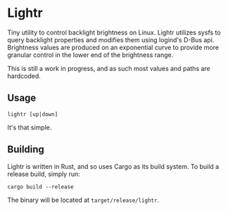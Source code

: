 # Lightr
Tiny utility to control backlight brightness on Linux. Lightr utilizes sysfs to query backlight properties and modifies
them using logind's D-Bus api. Brightness values are produced on an exponential curve to provide more granular control 
in the lower end of the brightness range.

This is still a work in progress, and as such most values and paths are hardcoded.

## Usage
```
lightr [up|down]
```
It's that simple.

## Building
Lightr is written in Rust, and so uses Cargo as its build system. To build a release build, simply run:
```
cargo build --release
```
The binary will be located at `target/release/lightr`.
